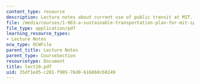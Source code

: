 ```yaml
---
content_type: resource
description: Lecture notes about current use of public transit at MIT.
file: /media/courses/1-963-a-sustainable-transportation-plan-for-mit-spring-2007/35df1ed5c281f90576d0616860c68249_lect10.pdf
file_type: application/pdf
learning_resource_types:
- Lecture Notes
ocw_type: OCWFile
parent_title: Lecture Notes
parent_type: CourseSection
resourcetype: Document
title: lect10.pdf
uid: 35df1ed5-c281-f905-76d0-616860c68249
---
```

